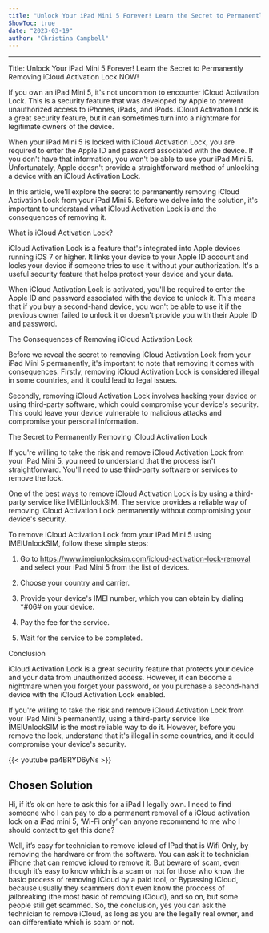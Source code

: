 ```yaml
---
title: "Unlock Your iPad Mini 5 Forever! Learn the Secret to Permanently Removing iCloud Activation Lock NOW!"
ShowToc: true 
date: "2023-03-19"
author: "Christina Campbell"
---
```

*****
Title: Unlock Your iPad Mini 5 Forever! Learn the Secret to Permanently Removing iCloud Activation Lock NOW!

If you own an iPad Mini 5, it's not uncommon to encounter iCloud Activation Lock. This is a security feature that was developed by Apple to prevent unauthorized access to iPhones, iPads, and iPods. iCloud Activation Lock is a great security feature, but it can sometimes turn into a nightmare for legitimate owners of the device.

When your iPad Mini 5 is locked with iCloud Activation Lock, you are required to enter the Apple ID and password associated with the device. If you don't have that information, you won't be able to use your iPad Mini 5. Unfortunately, Apple doesn't provide a straightforward method of unlocking a device with an iCloud Activation Lock.

In this article, we'll explore the secret to permanently removing iCloud Activation Lock from your iPad Mini 5. Before we delve into the solution, it's important to understand what iCloud Activation Lock is and the consequences of removing it.

What is iCloud Activation Lock?

iCloud Activation Lock is a feature that's integrated into Apple devices running iOS 7 or higher. It links your device to your Apple ID account and locks your device if someone tries to use it without your authorization. It's a useful security feature that helps protect your device and your data.

When iCloud Activation Lock is activated, you'll be required to enter the Apple ID and password associated with the device to unlock it. This means that if you buy a second-hand device, you won't be able to use it if the previous owner failed to unlock it or doesn't provide you with their Apple ID and password.

The Consequences of Removing iCloud Activation Lock

Before we reveal the secret to removing iCloud Activation Lock from your iPad Mini 5 permanently, it's important to note that removing it comes with consequences. Firstly, removing iCloud Activation Lock is considered illegal in some countries, and it could lead to legal issues.

Secondly, removing iCloud Activation Lock involves hacking your device or using third-party software, which could compromise your device's security. This could leave your device vulnerable to malicious attacks and compromise your personal information.

The Secret to Permanently Removing iCloud Activation Lock

If you're willing to take the risk and remove iCloud Activation Lock from your iPad Mini 5, you need to understand that the process isn't straightforward. You'll need to use third-party software or services to remove the lock.

One of the best ways to remove iCloud Activation Lock is by using a third-party service like IMEIUnlockSIM. The service provides a reliable way of removing iCloud Activation Lock permanently without compromising your device's security.

To remove iCloud Activation Lock from your iPad Mini 5 using IMEIUnlockSIM, follow these simple steps:

1. Go to https://www.imeiunlocksim.com/icloud-activation-lock-removal and select your iPad Mini 5 from the list of devices.

2. Choose your country and carrier.

3. Provide your device's IMEI number, which you can obtain by dialing *#06# on your device.

4. Pay the fee for the service.

5. Wait for the service to be completed.

Conclusion

iCloud Activation Lock is a great security feature that protects your device and your data from unauthorized access. However, it can become a nightmare when you forget your password, or you purchase a second-hand device with the iCloud Activation Lock enabled.

If you're willing to take the risk and remove iCloud Activation Lock from your iPad Mini 5 permanently, using a third-party service like IMEIUnlockSIM is the most reliable way to do it. However, before you remove the lock, understand that it's illegal in some countries, and it could compromise your device's security.

{{< youtube pa4BRYD6yNs >}} 



## Chosen Solution
 Hi,
if it’s ok on here to ask this for a iPad I legally own. I need to find someone who I can pay to do a permanent removal of a  iCloud activation lock on a iPad mini 5, ‘Wi-Fi  only’ can anyone recommend to me who I should contact to get this done?

 Well, it’s easy for technician to remove icloud of IPad that is Wifi Only, by removing the hardware or from the software. You can ask it to technician iPhone that can remove icloud to remove it. But beware of scam, even though it’s easy to know which is a scam or not for those who know the basic process of removing iCloud by a paid tool, or Bypassing iCloud, because usually they scammers don’t even know the proccess of jailbreaking (the most basic of removing iCloud), and so on, but some people still get scammed.
So, the conclusion, yes you can ask the technician to remove iCloud, as long as you are the legally real owner, and can differentiate which is scam or not.




